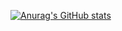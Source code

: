 [![Anurag's GitHub stats](https://github-readme-stats.vercel.app/api?username=pri1712)](https://github.com/anuraghazra/github-readme-stats)
